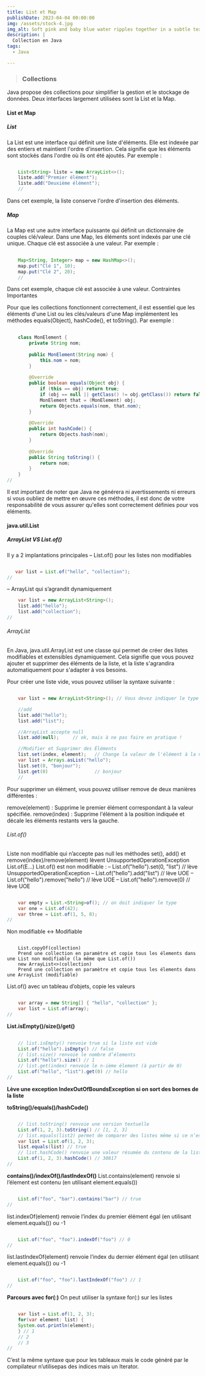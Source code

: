 ```yaml
---
title: List et Map
publishDate: 2023-04-04 00:00:00
img: /assets/stock-4.jpg
img_alt: Soft pink and baby blue water ripples together in a subtle texture.
description: |
  Collection en Java
tags:
  - Java

---
```


>### Collections


 

Java propose des collections pour simplifier la gestion et le stockage de données. Deux interfaces largement utilisées sont la List et la Map.

#### List et Map
##### List

La List est une interface qui définit une liste d'éléments. Elle est indexée par des entiers et maintient l'ordre d'insertion. Cela signifie que les éléments sont stockés dans l'ordre où ils ont été ajoutés. Par exemple :

```java

    List<String> liste = new ArrayList<>();
    liste.add("Premier élément");
    liste.add("Deuxième élément");
    //
```
Dans cet exemple, la liste conserve l'ordre d'insertion des éléments.
##### Map

La Map est une autre interface puissante qui définit un dictionnaire de couples clé/valeur. Dans une Map, les éléments sont indexés par une clé unique. Chaque clé est associée à une valeur. Par exemple :

```java
    
    Map<String, Integer> map = new HashMap<>();
    map.put("Clé 1", 10);
    map.put("Clé 2", 20);
    //

```
Dans cet exemple, chaque clé est associée à une valeur.
Contraintes Importantes

Pour que les collections fonctionnent correctement, il est essentiel que les éléments d'une List ou les clés/valeurs d'une Map implémentent les méthodes equals(Object), hashCode(), et toString(). Par exemple :

```java
    
    class MonElement {
        private String nom;
    
        public MonElement(String nom) {
            this.nom = nom;
        }
    
        @Override
        public boolean equals(Object obj) {
            if (this == obj) return true;
            if (obj == null || getClass() != obj.getClass()) return false;
            MonElement that = (MonElement) obj;
            return Objects.equals(nom, that.nom);
        }
    
        @Override
        public int hashCode() {
            return Objects.hash(nom);
        }
    
        @Override
        public String toString() {
            return nom;
        }
    }
//
```
Il est important de noter que Java ne générera ni avertissements ni erreurs si vous oubliez de mettre en œuvre ces méthodes, il est donc de votre responsabilité de vous assurer qu'elles sont correctement définies pour vos éléments.

#### java.util.List

##### ArrayList VS List.of()

Il y a 2 implantations principales
– List.of() pour les listes non modifiables
 ```java

    var list = List.of("hello", "collection");
//
```
– ArrayList qui s’agrandit dynamiquement
```java
    var list = new ArrayList<String>();
    list.add("hello");
    list.add("collection");
//
```
###### ArrayList
En Java, java.util.ArrayList est une classe qui permet de créer des listes modifiables et extensibles dynamiquement. Cela signifie que vous pouvez ajouter et supprimer des éléments de la liste, et la liste s'agrandira automatiquement pour s'adapter à vos besoins.

Pour créer une liste vide, vous pouvez utiliser la syntaxe suivante :

```java

    var list = new ArrayList<String>(); // Vous devez indiquer le type de la liste

    //add
    list.add("hello");
    list.add("list");

    //ArrayList accepte null
    list.add(null);     // ok, mais à ne pas faire en pratique !

    //Modifier et Supprimer des Éléments
    list.set(index, element);   // Change la valeur de l'élément à la nième position
    var list = Arrays.asList("hello");
    list.set(0, "bonjour");
    list.get(0)                 // bonjour
    //

```

Pour supprimer un élément, vous pouvez utiliser remove de deux manières différentes :

remove(element) : Supprime le premier élément correspondant à la valeur spécifiée.
remove(index) : Supprime l'élément à la position indiquée et décale les éléments restants vers la gauche.

###### List.of()

Liste non modifiable qui n’accepte pas null les méthodes set(), add() et remove(index)/remove(element) lèvent UnsupportedOperationException
List.of(E...)
List.of() est non modifiable :
– List.of("hello").set(0, "list")     // lève UnsupportedOperationException
– List.of("hello").add("list")        // lève UOE
– List.of("hello").remove("hello")    // lève UOE
– List.of("hello").remove(0)          // lève UOE
```java

    var empty = List.<String>of(); // on doit indiquer le type
    var one = List.of(42);
    var three = List.of(1, 5, 8);
//
```
Non modifiable <-> Modifiable
```

    List.copyOf(collection)
    Prend une collection en paramètre et copie tous les élements dans une List non modifiable (la même que List.of())
    new ArrayList<>(collection)
    Prend une collection en paramètre et copie tous les élements dans une ArrayList (modifiable)
```

List.of() avec un tableau d’objets, copie les valeurs 

```java

    var array = new String[] { "hello", "collection" };
    var list = List.of(array);
//
```
**List.isEmpty()/size()/get()**
```java
    
    // list.isEmpty() renvoie true si la liste est vide
    List.of("hello").isEmpty() // false
    // list.size() renvoie le nombre d’élements
    List.of("hello").size() // 1
    // list.get(index) renvoie le n-ième élement (à partir de 0)
    List.of("hello", "list").get(0) // hello
//
```
**Lève une exception IndexOutOfBoundsException si on sort des bornes de la liste**

**toString()/equals()/hashCode()**
```java

    // list.toString() renvoie une version textuelle
    List.of(1, 2, 3).toString() // [1, 2, 3]
    // list.equals(list2) permet de comparer des listes même si ce n’est pas la même implantation
    var list = List.of(1, 2, 3);
    list.equals(list) // true
    // list.hashCode() renvoie une valeur résumée du contenu de la liste
    List.of(1, 2, 3).hashCode() // 30817
//
```
**contains()/indexOf()/lastIndexOf()**
List.contains(element) renvoie si l’élement est contenu (en utilisant element.equals())
```java

    List.of("foo", "bar").contains("bar") // true
//
```
list.indexOf(element) renvoie l’index du premier élément égal (en utilisant element.equals()) ou -1
```java

    List.of("foo", "foo").indexOf("foo") // 0
//
```

list.lastIndexOf(element) renvoie l’index du dernier élément égal (en utilisant element.equals()) ou -1
```java

    List.of("foo", "foo").lastIndexOf("foo") // 1
//
```


**Parcours avec for(:)**
On peut utiliser la syntaxe for(:) sur les listes
```java

    var list = List.of(1, 2, 3);
    for(var element: list) {
    System.out.println(element);
    } // 1
    // 2
    // 3
//
```
C’est la même syntaxe que pour les tableaux mais le code généré par le compilateur n’utilisepas des indices mais un Iterator.
